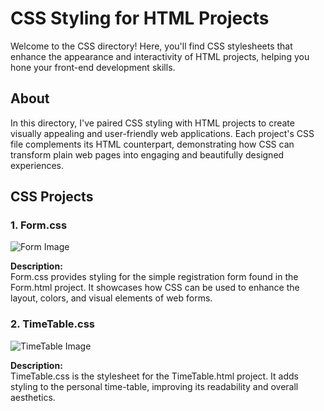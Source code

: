 # CSS Styling for HTML Projects

Welcome to the CSS directory! Here, you'll find CSS stylesheets that enhance the appearance and interactivity of HTML projects, helping you hone your front-end development skills.

## About

In this directory, I've paired CSS styling with HTML projects to create visually appealing and user-friendly web applications. Each project's CSS file complements its HTML counterpart, demonstrating how CSS can transform plain web pages into engaging and beautifully designed experiences.

## CSS Projects

### 1. Form.css

![Form Image](Triweb-Learning/CSS/images/form.png)

**Description:**  
Form.css provides styling for the simple registration form found in the Form.html project. It showcases how CSS can be used to enhance the layout, colors, and visual elements of web forms.

### 2. TimeTable.css

![TimeTable Image](Triweb-Learning/CSS/images/timetable.png)

**Description:**  
TimeTable.css is the stylesheet for the TimeTable.html project. It adds styling to the personal time-table, improving its readability and overall aesthetics.


